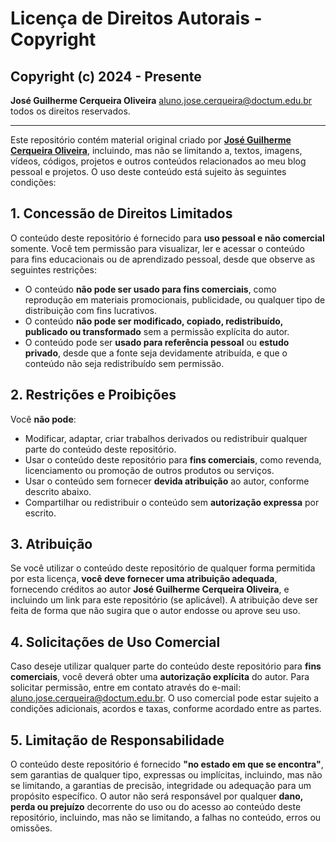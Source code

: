# Licença de Direitos Autorais - Copyright

## Copyright (c) 2024 - Presente
**José Guilherme Cerqueira Oliveira** <aluno.jose.cerqueira@doctum.edu.br> todos os direitos reservados.

---

Este repositório contém material original criado por [**José Guilherme Cerqueira Oliveira**](https://github.com/guilhermecerqueiraoliveira), incluindo, mas não se limitando a, textos, imagens, vídeos, códigos, projetos e outros conteúdos relacionados ao meu blog pessoal e projetos. O uso deste conteúdo está sujeito às seguintes condições:

## 1. Concessão de Direitos Limitados

O conteúdo deste repositório é fornecido para **uso pessoal e não comercial** somente. Você tem permissão para visualizar, ler e acessar o conteúdo para fins educacionais ou de aprendizado pessoal, desde que observe as seguintes restrições:

- O conteúdo **não pode ser usado para fins comerciais**, como reprodução em materiais promocionais, publicidade, ou qualquer tipo de distribuição com fins lucrativos.
- O conteúdo **não pode ser modificado, copiado, redistribuído, publicado ou transformado** sem a permissão explícita do autor.
- O conteúdo pode ser **usado para referência pessoal** ou **estudo privado**, desde que a fonte seja devidamente atribuída, e que o conteúdo não seja redistribuído sem permissão.

## 2. Restrições e Proibições

Você **não pode**:

- Modificar, adaptar, criar trabalhos derivados ou redistribuir qualquer parte do conteúdo deste repositório.
- Usar o conteúdo deste repositório para **fins comerciais**, como revenda, licenciamento ou promoção de outros produtos ou serviços.
- Usar o conteúdo sem fornecer **devida atribuição** ao autor, conforme descrito abaixo.
- Compartilhar ou redistribuir o conteúdo sem **autorização expressa** por escrito.

## 3. Atribuição

Se você utilizar o conteúdo deste repositório de qualquer forma permitida por esta licença, **você deve fornecer uma atribuição adequada**, fornecendo créditos ao autor **José Guilherme Cerqueira Oliveira**, e incluindo um link para este repositório (se aplicável). A atribuição deve ser feita de forma que não sugira que o autor endosse ou aprove seu uso.

## 4. Solicitações de Uso Comercial

Caso deseje utilizar qualquer parte do conteúdo deste repositório para **fins comerciais**, você deverá obter uma **autorização explícita** do autor. Para solicitar permissão, entre em contato através do e-mail: [aluno.jose.cerqueira@doctum.edu.br](mailto:aluno.jose.cerqueira@doctum.edu.br). O uso comercial pode estar sujeito a condições adicionais, acordos e taxas, conforme acordado entre as partes.

## 5. Limitação de Responsabilidade

O conteúdo deste repositório é fornecido **"no estado em que se encontra"**, sem garantias de qualquer tipo, expressas ou implícitas, incluindo, mas não se limitando, a garantias de precisão, integridade ou adequação para um propósito específico. O autor não será responsável por qualquer **dano, perda ou prejuízo** decorrente do uso ou do acesso ao conteúdo deste repositório, incluindo, mas não se limitando, a falhas no conteúdo, erros ou omissões.
